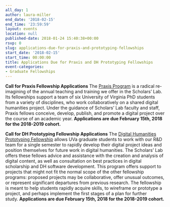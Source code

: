 ```yaml
---
all_day: 1
author: laura-miller
end_date: '2018-02-15'
end_time: '23:59:59'
layout: events
location: null
published-date: 2018-01-24 15:40:38+00:00
rsvp: 0
slug: applications-due-for-praxis-and-prototyping-fellowships
start_date: '2018-02-15'
start_time: 00:00:00
title: Applications Due for Praxis and DH Prototyping Fellowships
event-categories:
- Graduate Fellowships
---
```


**Call for Praxis Fellowship Applications**
The [Praxis Program](http://scholarslab.org/praxis-program-fellowships/) is a radical re-imagining of the annual teaching and training we offer in the Scholars’ Lab. Its fellowships support a team of six University of Virginia PhD students from a variety of disciplines, who work collaboratively on a shared digital humanities project. Under the guidance of Scholars’ Lab faculty and staff, Praxis fellows conceive, develop, publish, and promote a digital project over the course of an academic year. **Applications are due February 15th, 2018 for the 2018-2019 cohort.**



**Call for DH Prototyping Fellowship Applications**
The [Digital Humanities Prototyping Fellowship](http://scholarslab.org/digital-humanities-prototyping-fellowships/) allows UVa graduate students to work with our R&D team for a single semester to rapidly develop their digital project ideas and position themselves for future work in digital humanities. The Scholars’ Lab offers these fellows advice and assistance with the creation and analysis of digital content, as well as consultation on best practices in digital scholarship and DH software development. This program offers support to projects that might not fit the normal scope of the other fellowship programs: proposed projects may be collaborative, offer unusual outcomes, or represent significant departures from previous research. The fellowship is meant to help students rapidly acquire skills, to wireframe or prototype a project, and perhaps implement the first stages of a plan for further study. **Applications are due February 15th, 2018 for the 2018-2019 cohort.**
